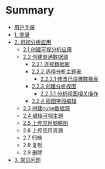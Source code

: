 # Summary

* [用户手册](README.md)
* [1. 登录](chapter1.md)
* [2. 可视分析应用](可视分析应用.md)
    * [2.1 创建可视分析应用](创建可视分析应用.md)
    * [2.2 创建普通数据源](22-创建普通数据源.md)
        * [2.2.1 连接数据库](221-连接数据库.md)
        * [2.2.2 选择分析主题表](222-选择分析主题表.md)
            * [2.2.2.1 修改已设置数据表](2221-修改已设置数据表.md)
        * [2.2.3 创建分析视图](223-创建分析视图.md)
            * [2.2.3.1 分析视图相关操作](2231-分析视图相关操作.md)
        * [2.2.4 视图字段编辑](224-视图字段编辑.md)
    * [2.3 创建cube数据源](23-创建cube数据源.md)
    * [2.4 编辑可视主题](24-创建可视主题.md)
    * [2.5 上传应用缩略图](25-上传应用缩略图.md)
    * 2.6 上传应用资源
    * 2.7 归档
    * 2.8 复制
    * 2.9 删除
* [3. 常见问题](常见问题.md)

